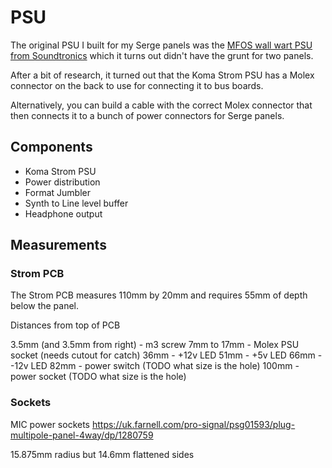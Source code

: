 # PSU

The original PSU I built for my Serge panels was the [MFOS wall wart PSU from Soundtronics](https://www.soundtronics.co.uk/mfos-wall-wart-power-supply/) which it turns out didn't have the grunt for two panels.

After a bit of research, it turned out that the Koma Strom PSU has a Molex connector on the back to use for connecting it to bus boards.

Alternatively, you can build a cable with the correct Molex connector that then connects it to a bunch of power connectors for Serge panels.

## Components

* Koma Strom PSU
* Power distribution
* Format Jumbler
* Synth to Line level buffer
* Headphone output

## Measurements

### Strom PCB

The Strom PCB measures 110mm by 20mm and requires 55mm of depth below the panel.

Distances from top of PCB

3.5mm (and 3.5mm from right) - m3 screw
7mm to 17mm                  - Molex PSU socket (needs cutout for catch)
36mm                         - +12v LED
51mm                         - +5v LED
66mm                         - -12v LED
82mm                         - power switch (TODO what size is the hole)
100mm                        - power socket (TODO what size is the hole)

### Sockets

MIC power sockets
https://uk.farnell.com/pro-signal/psg01593/plug-multipole-panel-4way/dp/1280759

15.875mm radius but 14.6mm flattened sides
